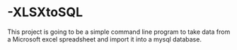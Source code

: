 # -XLSXtoSQL
This project is going to be a simple command line program to take data from a Microsoft excel spreadsheet and import it into a mysql database.
